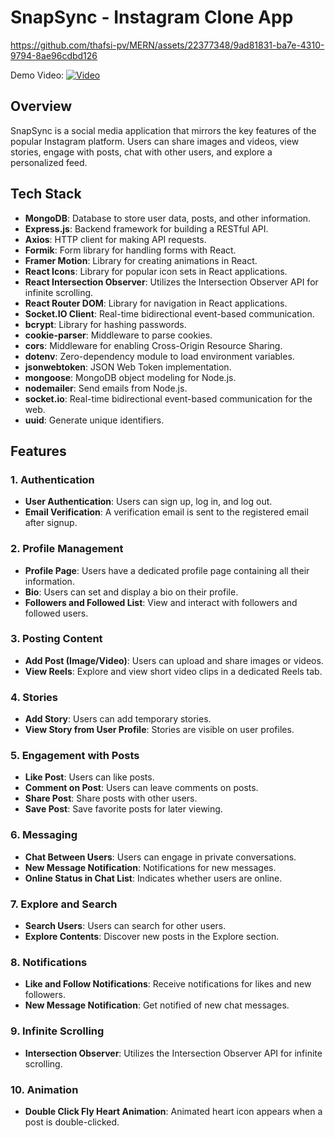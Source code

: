 
# SnapSync - Instagram Clone App
https://github.com/thafsi-pv/MERN/assets/22377348/9ad81831-ba7e-4310-9794-8ae96cdbd126

Demo Video:
[![Video](https://img.youtube.com/vi/XZyjKs38n9Q/0.jpg)](https://youtu.be/XZyjKs38n9Q?si=pGh4V4mhk2cJhciY)

## Overview

SnapSync is a social media application that mirrors the key features of the popular Instagram platform. Users can share images and videos, view stories, engage with posts, chat with other users, and explore a personalized feed.

## Tech Stack

- **MongoDB**: Database to store user data, posts, and other information.
- **Express.js**: Backend framework for building a RESTful API.
- **Axios**: HTTP client for making API requests.
- **Formik**: Form library for handling forms with React.
- **Framer Motion**: Library for creating animations in React.
- **React Icons**: Library for popular icon sets in React applications.
- **React Intersection Observer**: Utilizes the Intersection Observer API for infinite scrolling.
- **React Router DOM**: Library for navigation in React applications.
- **Socket.IO Client**: Real-time bidirectional event-based communication.
- **bcrypt**: Library for hashing passwords.
- **cookie-parser**: Middleware to parse cookies.
- **cors**: Middleware for enabling Cross-Origin Resource Sharing.
- **dotenv**: Zero-dependency module to load environment variables.
- **jsonwebtoken**: JSON Web Token implementation.
- **mongoose**: MongoDB object modeling for Node.js.
- **nodemailer**: Send emails from Node.js.
- **socket.io**: Real-time bidirectional event-based communication for the web.
- **uuid**: Generate unique identifiers.

## Features

### 1. Authentication

- **User Authentication**: Users can sign up, log in, and log out.
- **Email Verification**: A verification email is sent to the registered email after signup.

### 2. Profile Management

- **Profile Page**: Users have a dedicated profile page containing all their information.
- **Bio**: Users can set and display a bio on their profile.
- **Followers and Followed List**: View and interact with followers and followed users.

### 3. Posting Content

- **Add Post (Image/Video)**: Users can upload and share images or videos.
- **View Reels**: Explore and view short video clips in a dedicated Reels tab.

### 4. Stories

- **Add Story**: Users can add temporary stories.
- **View Story from User Profile**: Stories are visible on user profiles.

### 5. Engagement with Posts

- **Like Post**: Users can like posts.
- **Comment on Post**: Users can leave comments on posts.
- **Share Post**: Share posts with other users.
- **Save Post**: Save favorite posts for later viewing.

### 6. Messaging

- **Chat Between Users**: Users can engage in private conversations.
- **New Message Notification**: Notifications for new messages.
- **Online Status in Chat List**: Indicates whether users are online.

### 7. Explore and Search

- **Search Users**: Users can search for other users.
- **Explore Contents**: Discover new posts in the Explore section.

### 8. Notifications

- **Like and Follow Notifications**: Receive notifications for likes and new followers.
- **New Message Notification**: Get notified of new chat messages.

### 9. Infinite Scrolling

- **Intersection Observer**: Utilizes the Intersection Observer API for infinite scrolling.

### 10. Animation

- **Double Click Fly Heart Animation**: Animated heart icon appears when a post is double-clicked.

